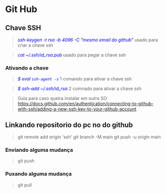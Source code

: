 # Git Hub

## Chave SSH

> <span style="color:blue">_ssh-keygen -t rsa -b 4096 -C "mesmo email do github"_</span> usado para criar a chave ssh

> <span style="color:blue">_cat ~/.ssh/id_rsa.pub_</span> usado para pegar a chave ssh

### Ativando a chave

> <span style="color:blue">_$ eval `ssh-agent -s`_</span> 1 comando para ativar a chave ssh

> <span style="color:blue">_$ ssh-add ~/.ssh/id_rsa_</span> 2 comnado para ativar a chave ssh

> Guia para caso queira instalar em outro SO https://docs.github.com/en/authentication/connecting-to-github-with-ssh/adding-a-new-ssh-key-to-your-github-account

## Linkando repositorio do pc no do github

> git remote add origin 'ssh'
> git branch -M main
> git push -u origin main

### Enviando alguma mudança

> git push

### Puxando alguma mudança
> git pull
